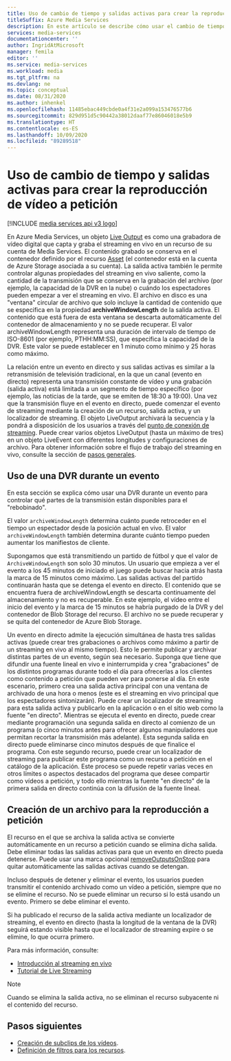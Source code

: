 ```yaml
---
title: Uso de cambio de tiempo y salidas activas para crear la reproducción de vídeo a petición
titleSuffix: Azure Media Services
description: En este artículo se describe cómo usar el cambio de tiempo y las salidas activas para grabar streaming en vivo y crear una reproducción a petición.
services: media-services
documentationcenter: ''
author: IngridAtMicrosoft
manager: femila
editor: ''
ms.service: media-services
ms.workload: media
ms.tgt_pltfrm: na
ms.devlang: ne
ms.topic: conceptual
ms.date: 08/31/2020
ms.author: inhenkel
ms.openlocfilehash: 11485ebac449cbde0a4f31e2a099a153476577b6
ms.sourcegitcommit: 829d951d5c90442a38012daaf77e86046018e5b9
ms.translationtype: HT
ms.contentlocale: es-ES
ms.lasthandoff: 10/09/2020
ms.locfileid: "89289518"
---
```

# <a name="use-time-shifting-and-live-outputs-to-create-on-demand-video-playback"></a>Uso de cambio de tiempo y salidas activas para crear la reproducción de vídeo a petición

[!INCLUDE [media services api v3 logo](./includes/v3-hr.md)]

En Azure Media Services, un objeto [Live Output](/rest/api/media/liveoutputs) es como una grabadora de vídeo digital que capta y graba el streaming en vivo en un recurso de su cuenta de Media Services. El contenido grabado se conserva en el contenedor definido por el recurso [Asset](/rest/api/media/assets) (el contenedor está en la cuenta de Azure Storage asociada a su cuenta). La salida activa también le permite controlar algunas propiedades del streaming en vivo saliente, como la cantidad de la transmisión que se conserva en la grabación del archivo (por ejemplo, la capacidad de la DVR en la nube) o cuándo los espectadores pueden empezar a ver el streaming en vivo. El archivo en disco es una "ventana" circular de archivo que solo incluye la cantidad de contenido que se especifica en la propiedad **archiveWindowLength** de la salida activa. El contenido que está fuera de esta ventana se descarta automáticamente del contenedor de almacenamiento y no se puede recuperar. El valor archiveWindowLength representa una duración de intervalo de tiempo de ISO-8601 (por ejemplo, PTHH:MM:SS), que especifica la capacidad de la DVR. Este valor se puede establecer en 1 minuto como mínimo y 25 horas como máximo.

La relación entre un evento en directo y sus salidas activas es similar a la retransmisión de televisión tradicional, en la que un canal (evento en directo) representa una transmisión constante de vídeo y una grabación (salida activa) está limitada a un segmento de tiempo específico (por ejemplo, las noticias de la tarde, que se emiten de 18:30 a 19:00). Una vez que la transmisión fluye en el evento en directo, puede comenzar el evento de streaming mediante la creación de un recurso, salida activa, y un localizador de streaming. El objeto LiveOutput archivará la secuencia y la pondrá a disposición de los usuarios a través del [punto de conexión de streaming](/rest/api/media/streamingendpoints). Puede crear varios objetos LiveOutput (hasta un máximo de tres) en un objeto LiveEvent con diferentes longitudes y configuraciones de archivo. Para obtener información sobre el flujo de trabajo del streaming en vivo, consulte la sección de [pasos generales](live-streaming-overview.md#general-steps).

## <a name="using-a-dvr-during-an-event"></a>Uso de una DVR durante un evento

En esta sección se explica cómo usar una DVR durante un evento para controlar qué partes de la transmisión están disponibles para el "rebobinado".

El valor `archiveWindowLength` determina cuánto puede retroceder en el tiempo un espectador desde la posición actual en vivo. El valor `archiveWindowLength` también determina durante cuánto tiempo pueden aumentar los manifiestos de cliente.

Supongamos que está transmitiendo un partido de fútbol y que el valor de `ArchiveWindowLength` son solo 30 minutos. Un usuario que empieza a ver el evento a los 45 minutos de iniciado el juego puede buscar hacia atrás hasta la marca de 15 minutos como máximo. Las salidas activas del partido continuarán hasta que se detenga el evento en directo. El contenido que se encuentra fuera de archiveWindowLength se descarta continuamente del almacenamiento y no es recuperable. En este ejemplo, el vídeo entre el inicio del evento y la marca de 15 minutos se habría purgado de la DVR y del contenedor de Blob Storage del recurso. El archivo no se puede recuperar y se quita del contenedor de Azure Blob Storage.

Un evento en directo admite la ejecución simultánea de hasta tres salidas activas (puede crear tres grabaciones o archivos como máximo a partir de un streaming en vivo al mismo tiempo). Esto le permite publicar y archivar distintas partes de un evento, según sea necesario. Suponga que tiene que difundir una fuente lineal en vivo e ininterrumpida y crea "grabaciones" de los distintos programas durante todo el día para ofrecerlas a los clientes como contenido a petición que pueden ver para ponerse al día. En este escenario, primero crea una salida activa principal con una ventana de archivado de una hora o menos (este es el streaming en vivo principal que los espectadores sintonizarán). Puede crear un localizador de streaming para esta salida activa y publicarlo en la aplicación o en el sitio web como la fuente "en directo". Mientras se ejecuta el evento en directo, puede crear mediante programación una segunda salida en directo al comienzo de un programa (o cinco minutos antes para ofrecer algunos manipuladores que permitan recortar la transmisión más adelante). Esta segunda salida en directo puede eliminarse cinco minutos después de que finalice el programa. Con este segundo recurso, puede crear un localizador de streaming para publicar este programa como un recurso a petición en el catálogo de la aplicación. Este proceso se puede repetir varias veces en otros límites o aspectos destacados del programa que desee compartir como vídeos a petición, y todo ello mientras la fuente "en directo" de la primera salida en directo continúa con la difusión de la fuente lineal.

## <a name="creating-an-archive-for-on-demand-playback"></a>Creación de un archivo para la reproducción a petición

El recurso en el que se archiva la salida activa se convierte automáticamente en un recurso a petición cuando se elimina dicha salida. Debe eliminar todas las salidas activas para que un evento en directo pueda detenerse. Puede usar una marca opcional [removeOutputsOnStop](/rest/api/media/liveevents/stop#request-body) para quitar automáticamente las salidas activas cuando se detengan.

Incluso después de detener y eliminar el evento, los usuarios pueden transmitir el contenido archivado como un vídeo a petición, siempre que no se elimine el recurso. No se puede eliminar un recurso si lo está usando un evento. Primero se debe eliminar el evento.

Si ha publicado el recurso de la salida activa mediante un localizador de streaming, el evento en directo (hasta la longitud de la ventana de la DVR) seguirá estando visible hasta que el localizador de streaming expire o se elimine, lo que ocurra primero.

Para más información, consulte:

- [Introducción al streaming en vivo](live-streaming-overview.md)
- [Tutorial de Live Streaming](stream-live-tutorial-with-api.md)

> [!NOTE]
> Cuando se elimina la salida activa, no se eliminan el recurso subyacente ni el contenido del recurso.

## <a name="next-steps"></a>Pasos siguientes

* [Creación de subclips de los vídeos](subclip-video-rest-howto.md).
* [Definición de filtros para los recursos](filters-dynamic-manifest-rest-howto.md).
